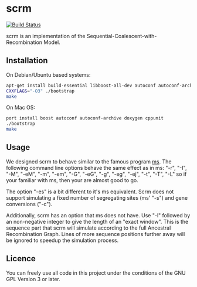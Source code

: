 scrm
====

[![Build Status](https://travis-ci.org/paulstaab/scrm.png?branch=master)](https://travis-ci.org/paulstaab/scrm)

scrm is an implementation of the Sequential-Coalescent-with-Recombination Model.


## Installation
On Debian/Ubuntu based systems:
```bash
apt-get install build-essential libboost-all-dev autoconf autoconf-archive doxygen libcppunit-dev
CXXFLAGS="-O3" ./bootstrap
make
```

On Mac OS:
```bash
port install boost autoconf autoconf-archive doxygen cppunit 
./bootstrap
make

```

## Usage
We designed scrm to behave similar to the famous program
[ms](http://home.uchicago.edu/~rhudson1/source/mksamples.html). 
The following command line options behave the same effect as in ms:
"-r", "-I", "-M", "-eM", "-m", "-em", "-G", "-eG", "-g", "-eg", 
"-ej", "-t", "-T", "-L"
so if your familiar with ms, then your are almost good to go.

The option "-es" is a bit different to it's ms equivalent. Scrm does not support
simulating a fixed number of segregating sites (ms' "-s") and gene conversions
("-c"). 

Additionally, scrm has an option that ms does not have. Use "-l" followed by an
non-negative integer to give the length of an "exact window". This is the
sequence part that scrm will simulate according to the full Ancestral
Recombination Graph. Lines of more sequence positions further away will be
ignored to speedup the simulation process. 

## Licence
You can freely use all code in this project under the conditions of the GNU
GPL Version 3 or later.
